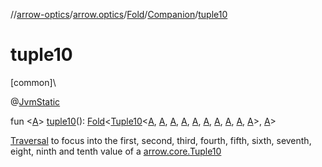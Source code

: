 //[arrow-optics](../../../../index.md)/[arrow.optics](../../index.md)/[Fold](../index.md)/[Companion](index.md)/[tuple10](tuple10.md)

# tuple10

[common]\

@[JvmStatic](https://kotlinlang.org/api/latest/jvm/stdlib/kotlin.jvm/-jvm-static/index.html)

fun &lt;[A](tuple10.md)&gt; [tuple10](tuple10.md)(): [Fold](../index.md)&lt;[Tuple10](../../../../../arrow-core/arrow-core/arrow.core/-tuple10/index.md)&lt;[A](tuple10.md), [A](tuple10.md), [A](tuple10.md), [A](tuple10.md), [A](tuple10.md), [A](tuple10.md), [A](tuple10.md), [A](tuple10.md), [A](tuple10.md), [A](tuple10.md)&gt;, [A](tuple10.md)&gt;

[Traversal](../../index.md#153853783%2FClasslikes%2F-617900156) to focus into the first, second, third, fourth, fifth, sixth, seventh, eight, ninth and tenth value of a [arrow.core.Tuple10](../../../../../arrow-core/arrow-core/arrow.core/-tuple10/index.md)
